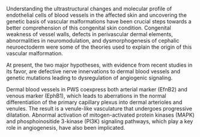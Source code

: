 Understanding the ultrastructural changes and molecular profile of endothelial cells of blood vessels in the affected skin and uncovering the genetic basis of vascular malformations have been crucial steps towards a better comprehension of this congenital skin condition. Congenital weakness of vessel walls, defects in perivascular dermal elements, abnormalities in neuromodulation, and dysmorphogenesis of cephalic neuroectoderm were some of the theories used to explain the origin of this vascular malformation.

At present, the two major hypotheses, with evidence from recent studies in its favor, are defective nerve innervations to dermal blood vessels and genetic mutations leading to dysregulation of angiogenic signaling.

Dermal blood vessels in PWS coexpress both arterial marker (EfnB2) and venous marker (EphB1), which leads to aberrations in the normal differentiation of the primary capillary plexus into dermal arterioles and venules. The result is a venule-like vasculature that undergoes progressive dilatation. Abnormal activation of mitogen-activated protein kinases (MAPK) and phosphoinositide 3-kinase (PI3K) signaling pathways, which play a key role in angiogenesis, have also been implicated.
